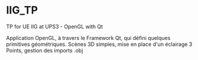 # IIG_TP
TP for UE IIG at UPS3 - OpenGL with Qt

Application OpenGL, à travers le Framework Qt, qui défini quelques primitives géométriques.
Scènes 3D simples, mise en place d'un éclairage 3 Points, gestion des imports .obj
